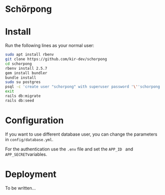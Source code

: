 Schörpong
=========

# Install

Run the following lines as your normal user:
```bash
sudo apt install rbenv
git clone https://github.com/kir-dev/schorpong
cd schorpong
rbenv install 2.5.7
gem install bundler
bundle install
sudo su postgres
psql -c 'create user "schorpong" with superuser password '\''schorpong'\'';'
exit
rails db:migrate
rails db:seed
```

# Configuration

If you want to use different database user, you can change the parameters in `config/database.yml`.

For the authentication use the `.env` file and set the `APP_ID ` and `APP_SECRET`variables.

# Deployment

To be written...
